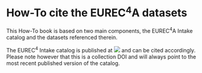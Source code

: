 # How-To cite the EUREC$^4$A datasets

This How-To book is based on two main components, the EUREC$^4$A Intake catalog and the datasets referenced therein.

The EUREC$^4$ Intake catalog is published at [![](https://zenodo.org/badge/doi/10.5281/zenodo.8422321.svg)](https://doi.org/10.5281/zenodo.8422321) and can be cited accordingly.
Please note however that this is a collection DOI and will always point to the most recent published version of the catalog. 
